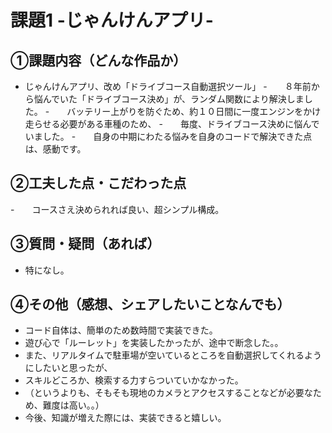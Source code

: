 # 課題1 -じゃんけんアプリ-

## ①課題内容（どんな作品か）
- じゃんけんアプリ、改め「ドライブコース自動選択ツール」
-　　８年前から悩んでいた「ドライブコース決め」が、ランダム関数により解決しました。
-　　バッテリー上がりを防ぐため、約１０日間に一度エンジンをかけ走らせる必要がある車種のため、
-　　毎度、ドライブコース決めに悩んでいました。
-　　自身の中期にわたる悩みを自身のコードで解決できた点は、感動です。


## ②工夫した点・こだわった点
-　　コースさえ決められれば良い、超シンプル構成。


## ③質問・疑問（あれば）
- 特になし。

## ④その他（感想、シェアしたいことなんでも）
- コード自体は、簡単のため数時間で実装できた。
- 遊び心で「ルーレット」を実装したかったが、途中で断念した。。
- また、リアルタイムで駐車場が空いているところを自動選択してくれるようにしたいと思ったが、
- スキルどころか、検索する力すらついていかなかった。
- （というよりも、そもそも現地のカメラとアクセスすることなどが必要なため、難度は高い。。）
- 今後、知識が増えた際には、実装できると嬉しい。

